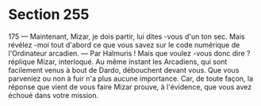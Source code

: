 # Section 255

175
— Maintenant, Mizar, je dois partir, lui dites -vous d'un ton sec.
Mais révélez -moi tout d'abord ce que vous savez sur le code
numérique de l'Ordinateur arcadien.
— Par Halmuris ! Mais que  voulez -vous donc dire ? réplique
Mizar, interloqué.
Au même instant les Arcadiens, qui sont facilement venus à bout
de Dardo, débouchent devant vous. Que vous parveniez ou non à
fuir n'a plus aucune importance. Car, de toute façon, la réponse
que vient de  vous faire Mizar prouve, à l'évidence, que vous avez
échoué dans votre mission.